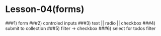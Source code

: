 # Lesson-04(forms)

###1) form
###2) controled inputs
###3) text || radio || checkbox
###4) submit to collection
###5) filter -> checkbox
###6) select for todos filter